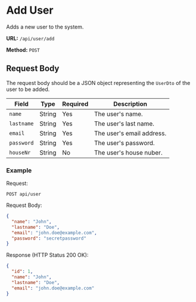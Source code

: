 # Add User

Adds a new user to the system.

**URL:** `/api/user/add`

**Method:** `POST`

## Request Body

The request body should be a JSON object representing the `UserDto` of the user to be added.

| Field      | Type   | Required | Description               |
|------------|--------|----------|---------------------------|
| `name`     | String | Yes      | The user's name.          |
| `lastname` | String | Yes      | The user's last name.     |
| `email`    | String | Yes      | The user's email address. |
| `password` | String | Yes      | The user's password.      |
| `houseNr`  | String | No       | The user's house nuber.   |


### Example

Request:
```
POST api/user
```

Request Body:
```json
{
  "name": "John",
  "lastname": "Doe",
  "email": "john.doe@example.com",
  "password": "secretpassword"
}
```
Response (HTTP Status 200 OK):

```json
{
  "id": 1,
  "name": "John",
  "lastname": "Doe",
  "email": "john.doe@example.com"
}
```

